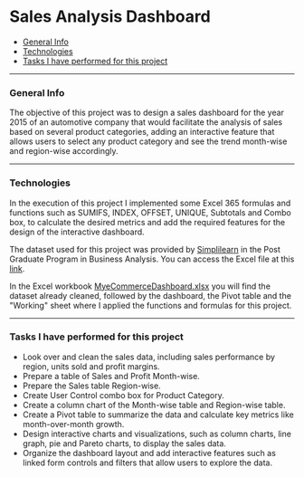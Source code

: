 # Sales Analysis Dashboard

- [General Info](#general-info)
- [Technologies](#technologies)
- [Tasks I have performed for this project](https://github.com/KaroLili1/myBAPortfolio.com/tree/main/Excel%20Projects#tasks-i-have-performed-for-this-project)
---

### **General Info**
The objective of this project was to design a sales dashboard for the year 2015 of an automotive company that would facilitate the analysis of sales based on several product categories, adding an interactive feature that allows users to select any product category and see the trend month-wise and region-wise accordingly.
- - -

### **Technologies**
In the execution of this project I implemented some Excel 365 formulas and functions such as SUMIFS, INDEX, OFFSET, UNIQUE, Subtotals and Combo box, to calculate the desired metrics and add the required features for the design of the interactive dashboard.

The dataset used for this project was provided by [Simplilearn](https://www.simplilearn.com/) in the Post Graduate Program in Business Analysis.  You can access the Excel file at this [link]().

In the Excel workbook [MyeCommerceDashboard.xlsx]() you will find the dataset already cleaned, followed by the dashboard, the Pivot table and the "Working" sheet where I applied the functions and formulas for this project.
- - -

### **Tasks I have performed for this project**
* Look over and clean the sales data, including sales performance by region, units sold and profit margins.
* Prepare a table of Sales and Profit Month-wise.
* Prepare the Sales table Region-wise.
* Create User Control combo box for Product Category.
* Create a column chart of the Month-wise table and Region-wise table.
* Create a Pivot table to summarize the data and calculate key metrics like month-over-month growth.
* Design interactive charts and visualizations, such as column charts, line graph, pie and Pareto charts, to display the sales data.
* Organize the dashboard layout and add interactive features such as linked form controls and filters that allow users to explore the data.

